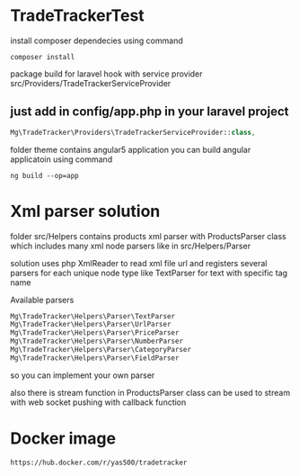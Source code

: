 # TradeTrackerTest

install composer dependecies using command
```
composer install
```

package build for laravel hook with service provider src/Providers/TradeTrackerServiceProvider

## just add in config/app.php in your laravel project 
```php
Mg\TradeTracker\Providers\TradeTrackerServiceProvider::class,
```

folder theme contains angular5 application you can build angular applicatoin using command
```
ng build --op=app
```

# Xml parser solution

folder src/Helpers contains products xml parser with ProductsParser class which includes many xml node parsers like in 
src/Helpers/Parser

solution uses php XmlReader to read xml file url and registers several parsers for each unique node type
like TextParser for text with specific tag name

Available parsers 
```php
Mg\TradeTracker\Helpers\Parser\TextParser
Mg\TradeTracker\Helpers\Parser\UrlParser
Mg\TradeTracker\Helpers\Parser\PriceParser
Mg\TradeTracker\Helpers\Parser\NumberParser
Mg\TradeTracker\Helpers\Parser\CategoryParser
Mg\TradeTracker\Helpers\Parser\FieldParser
```

so you can implement your own parser

also there is stream function in ProductsParser class can be used to stream with web socket pushing with
callback function

# Docker image
```
https://hub.docker.com/r/yas500/tradetracker
```
